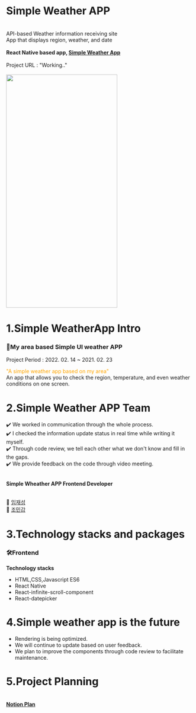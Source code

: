 <!Doctype html>
<html>
  <head>
    <meta charset="utf-8" />
  </head>
  <body>
    <h1>Simple Weather APP</h1>
    <br>API-based Weather information receiving site
    <br>App that displays region, weather, and date
    <br><br>
    <strong>React Native based app, <a href="Working..">Simple Weather App</a></strong>
    <br><br>
    Project URL : "Working.."
    <br><br>
    <img src="https://user-images.githubusercontent.com/85553325/155724391-65e01b54-55f2-4c2c-a6ca-302db0968f8e.jpg" width="300px" height="630px">
    <h1>1.Simple WeatherApp Intro</h1>
    <h3> 📌My area based Simple UI weather APP</h3>
    <p>Project Period : 2022. 02. 14 ~ 2021. 02. 23<p>
    <p> <span style="color:orange" >"A simple weather app based on my area"</span>
      <br> An app that allows you to check the region, temperature, and even weather conditions on one screen.<br></p> 
    <h1>2.Simple Weather APP Team </h1>
    ✔️ We worked in communication through the whole process.
   <br> ✔️ I checked the information update status in real time while writing it myself.
   <br> ✔️ Through code review, we tell each other what we don't know and fill in the gaps.
   <br> ✔️ We provide feedback on the code through video meeting.
    <br><br>
    <p><strong>Simple Wheather APP Frontend Developer</strong></p>
    <br> 🌱 <a href = "https://github.com/RookieLim">임재성</a>  
    <br> 🌱 <a href = "https://github.com/mingab91">조민갑</a>
     <h1>3.Technology stacks and packages</h1>
   <h3>🛠Frontend</h3>
    <strong>Technology stacks</strong>
     <ul>
      <li>HTML,CSS,Javascript ES6</li>
      <li>React Native</li>
      <li>React-infinite-scroll-component</li>
      <li>React-datepicker</li>
     </ul>
    <h1>4.Simple weather app is the future</h1>
    <ul>
      <li>Rendering is being optimized.</li>
      <li>We will continue to update based on user feedback.</li>
      <li>We plan to improve the components through code review to facilitate maintenance.</li>
    </ul>
    <h1>5.Project Planning</h1>
   <br> <strong><a href = "Working">Notion Plan</a></strong>
  </body>
</html>
